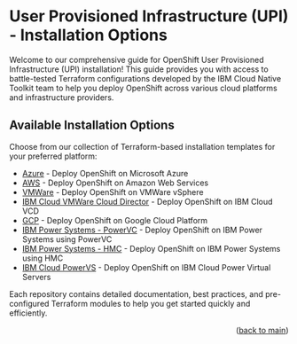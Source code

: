 # User Provisioned Infrastructure (UPI) - Installation Options

Welcome to our comprehensive guide for OpenShift User Provisioned Infrastructure (UPI) installation! This guide provides you with access to battle-tested Terraform configurations developed by the IBM Cloud Native Toolkit team to help you deploy OpenShift across various cloud platforms and infrastructure providers.

## Available Installation Options

Choose from our collection of Terraform-based installation templates for your preferred platform:

- [Azure](https://github.com/ibm-cloud-architecture/terraform-openshift4-azure) - Deploy OpenShift on Microsoft Azure
- [AWS](https://github.com/ibm-cloud-architecture/terraform-openshift4-aws) - Deploy OpenShift on Amazon Web Services
- [VMWare](https://github.com/ibm-cloud-architecture/terraform-openshift4-vmware) - Deploy OpenShift on VMWare vSphere
- [IBM Cloud VMWare Cloud Director](https://github.com/ibm-cloud-architecture/terraform-openshift4-vcd) - Deploy OpenShift on IBM Cloud VCD
- [GCP](https://github.com/ibm-cloud-architecture/terraform-openshift4-gcp) - Deploy OpenShift on Google Cloud Platform
- [IBM Power Systems - PowerVC](https://github.com/ocp-power-automation/ocp4-upi-powervm) - Deploy OpenShift on IBM Power Systems using PowerVC
- [IBM Power Systems - HMC](https://github.com/ocp-power-automation/ocp4-upi-powervm-hmc) - Deploy OpenShift on IBM Power Systems using HMC
- [IBM Cloud PowerVS](https://github.com/ocp-power-automation/ocp4-upi-powervs) - Deploy OpenShift on IBM Cloud Power Virtual Servers

Each repository contains detailed documentation, best practices, and pre-configured Terraform modules to help you get started quickly and efficiently.

<p align="right">(<a href="https://github.com/one-touch-provisioning/otp-gitops/">back to main</a>)</p>
